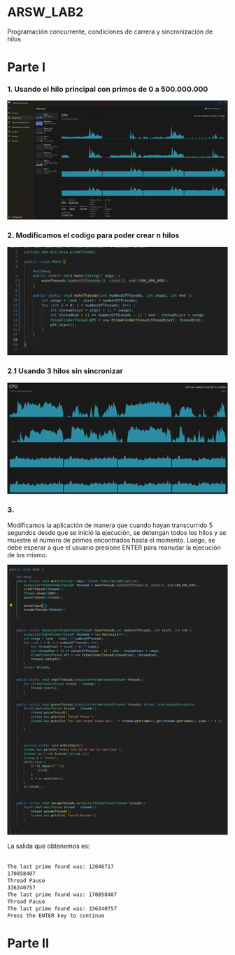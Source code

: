 # ARSW_LAB2
Programación concurrente, condiciones de carrera y sincronización de hilos

# Parte I
### 1. Usando el hilo principal con primos de 0 a  500.000.000 
![MainThread](./img/media/CoreUsing.png)

###  2. Modificamos el codigo para poder crear n hilos 

![RefactorMultiThreads](./img/media/RefactorMultiThreads.png)

### 2.1 Usando 3 hilos sin sincronizar
![Threads](./img/media/CoreUsingThreads.png)
####

### 3.

 Modificamos la aplicación de manera que cuando hayan transcurrido 5 segundos desde que se inició la ejecución, se detengan todos los hilos y se muestre el número de primos encontrados hasta el momento. Luego, se debe esperar a que el usuario presione ENTER para reanudar la ejecución de los mismo.

![CodeModify](./img/media/CodePart1.3.png)


La salida que obtenemos es:

```

The last prime found was: 12046717
170858407
Thread Pause
336340757
The last prime found was: 170858407
Thread Pause
The last prime found was: 336340757
Press the ENTER key to continue

```

# Parte II
